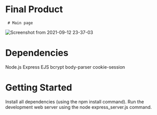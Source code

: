 # Final Product
     # Main page
![Screenshot from 2021-09-12 23-37-03](https://user-images.githubusercontent.com/84829054/133160611-b7986320-7cb5-4496-b6b4-0fb1f8db76af.jpg)

# Dependencies

Node.js
Express
EJS
bcrypt
body-parser
cookie-session

# Getting Started

Install all dependencies (using the npm install command).
Run the development web server using the node express_server.js command.
